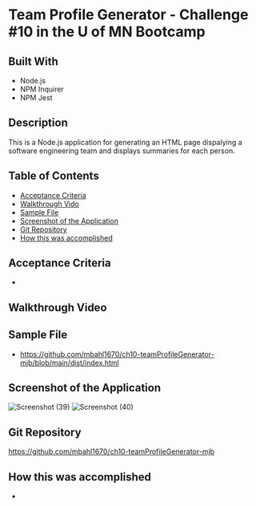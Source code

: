 # Team Profile Generator - Challenge #10 in the U of MN Bootcamp

## Built With
* Node.js
* NPM Inquirer
* NPM Jest

## Description
This is a Node.js application for generating an HTML page dispalying a software engineering team and displays summaries for each person.

## Table of Contents
* [Acceptance Criteria](#acceptance-criteria)
* [Walkthrough Vido](#walkthrough-video)
* [Sample File](#sample-file)
* [Screenshot of the Application](#screenshot-of-the-application)
* [Git Repository](#git-repository)
* [How this was accomplished](#how-this-was-accomplished)

## Acceptance Criteria
* 


## Walkthrough Video


## Sample File
* https://github.com/mbahl1670/ch10-teamProfileGenerator-mjb/blob/main/dist/index.html

## Screenshot of the Application
![Screenshot (39)](https://user-images.githubusercontent.com/90292697/146626071-38cf2dfa-5ca8-4f16-adc2-b573ac360ee7.png)
![Screenshot (40)](https://user-images.githubusercontent.com/90292697/146626073-f89667eb-0642-48e7-ae0a-6aa93147dd86.png)

## Git Repository
https://github.com/mbahl1670/ch10-teamProfileGenerator-mjb


## How this was accomplished
* 
